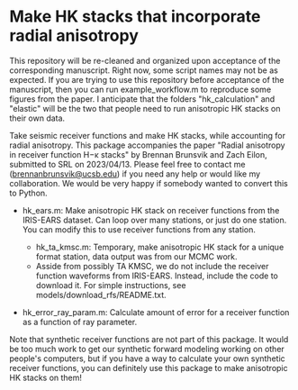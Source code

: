 # Make HK stacks that incorporate radial anisotropy

This repository will be re-cleaned and organized upon acceptance of the corresponding manuscript. Right now, some script names may not be as expected. If you are trying to use this repository before acceptance of the manuscript, then you can run example_workflow.m to reproduce some figures from the paper. I anticipate that the folders "hk_calculation" and "elastic" will be the two that people need to run anisotropic HK stacks on their own data.  

Take seismic receiver functions and make HK stacks, while accounting for radial anisotropy. This package accompanies the paper "Radial anisotropy in receiver function H−κ stacks" by Brennan Brunsvik and Zach Eilon, submitted to SRL on 2023/04/13. Please feel free to contact me (brennanbrunsvik@ucsb.edu) if you need any help or would like my collaboration. We would be very happy if somebody wanted to convert this to Python. 

- hk_ears.m: Make anisotropic HK stack on receiver functions from the IRIS-EARS dataset. Can loop over many stations, or just do one station. You can modify this to use receiver functions from any station. 
  - hk_ta_kmsc.m: Temporary, make anisotropic HK stack for a unique format station, data output was from our MCMC work. 
  - Asside from possibly TA KMSC, we do not include the receiver function waveforms from IRIS-EARS. Instead, include the code to download it. For simple instructions, see models/download_rfs/README.txt. 

- hk_error_ray_param.m: Calculate amount of error for a receiver function as a function of ray parameter. 

Note that synthetic receiver functions are not part of this package. It would be too much work to get our synthetic forward modeling working on other people's computers, but if you have a way to calculate your own synthetic receiver functions, you can definitely use this package to make anisotropic HK stacks on them! 
